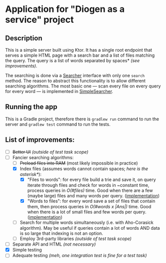 # Application for "Diogen as a service" project

## Description

This is a simple server built using Ktor. It has a single root endpoint that serves a simple HTML page with a search bar and a list of files matching the query. The query is a list of words separated by spaces* _(see improvements)_.

The searching is done via a [Searcher](src/main/kotlin/me/dl33/Searcher.kt) interface with only one `search` method. The reason to abstract this functionality is to allow different searching algorithms. The most basic one &mdash; scan every file on every query for every word &mdash; is implemented in [SimpleSearcher](src/main/kotlin/me/dl33/SimpleSearcher.kt).

## Running the app

This is a Gradle project, therefore there is `gradlew run` command to run the server and `gradlew test` command to run the tests.

## List of improvements:
- [ ] ~~Better UI~~ _(outside of test task scope)_
- [ ] Fancier searching algorithms:
  * [ ] ~~Preload files into RAM~~ (most likely impossible in practice)
  * [x] Index files (assumes words cannot contain spaces; _here is the asterisk*_):
    * [x] "Files to words": for every file build a trie and save it, on query iterate through files and check for words in \~constant time, process queries in _O(\#files)_ time. Good when there are a few (maybe large) files and many words per query. ([implementation](src/main/kotlin/me/dl33/FilesToWordsIndexingSearcher.kt))
    * [x] "Words to files": for every word save a set of files that contain them, then process queries in _O(\#words x |Ans|)_ time. Good when there is a lot of small files and few words per query. ([implementation](src/main/kotlin/me/dl33/WordsToFilesIndexingSearcher.kt))
  * [ ] Search for multiple words simultaneously (i.e. with Aho-Corasick algorithm). May be useful if queries contain a lot of words AND data is so large that indexing is not an option.
  * [ ] Employ 3rd-party libraries _(outside of test task scope)_
- [ ] Separate API and HTML _(not necessary)_
- [x] Simple testing
- [ ] Adequate testing _(meh, one integration test is fine for a test task)_
